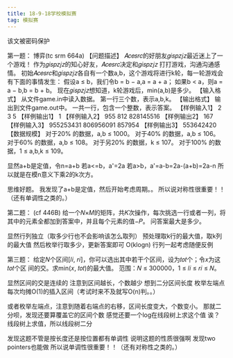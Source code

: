 ```yaml
---
title: 18-9-18学校模拟赛
tag: 模拟赛
---
```

该文被密码保护
<!--more-->
第一题：
博弈(tc srm 664a)
【问题描述】
𝐴𝑐𝑒𝑠𝑟𝑐的好朋友𝑔𝑖𝑠𝑝𝑧𝑗𝑧最近迷上了一个游戏！
作为𝑔𝑖𝑠𝑝𝑧𝑗𝑧的知心好友，𝐴𝑐𝑒𝑠𝑟𝑐决定和𝑔𝑖𝑠𝑝𝑧𝑗𝑧 打打游戏，沟通沟通感
情。
初始𝐴𝑐𝑒𝑠𝑟𝑐和𝑔𝑖𝑠𝑝𝑧𝑗𝑧各自有一个数a,b，这个游戏将进行k轮，每一轮游戏会有下面的事情发生：
假设a ≤ b，我们令b = b − a,a = a + a；
如果b < a，则a = a − b,b = b + b。
现在𝑔𝑖𝑠𝑝𝑧𝑗𝑧想知道，k轮游戏后，min(a,b)是多少。
【输入格式】
从文件game.in中读入数据。
第一行三个数，表示a,b,k。
【输出格式】
输出到文件game.out中。
一共一行，包含一个整数，表示答案。
【样例输入1】
2 3 5
【样例输出1】
1
【样例输入2】
955 812 828145516
【样例输出2】
167
【样例输入3】
955253431 806956091 857954
【样例输出3】
553642420
【数据规模】
对于20% 的数据，a,b ≤ 1000。
对于40% 的数据，a,b ≤ 106。
对于60% 的数据，a,b ≤ 108。
对于另20% 的数据，k ≤ 107。
对于100% 的数据，1 ≤ a,b,k ≤ 109。

显然a+b是定值，令n=a+b
若a<=b，a'=2a
若a>b，a'=a-b=2a-(a+b)=2a-n
所以就是在模n意义下乘2的k次方。

思维好题。
我发现了a+b是定值，然后开始考虑周期。。
所以说对称性很重要！！（还有单调性之类的。）

第二题：
(cf 446B)
给一个𝑁×𝑀的矩阵，共𝐾次操作，每次挑选一行或者一列，将其中的元素全都加到答案中，并且每个元素的值−𝑃。
问答案最大是多少。

显然行列独立（取多少行也不会影响该怎么取列）
预处理取k行的最大值，取k列的最大值
然后枚举行取多少，更新答案即可
O(klogn)
行列一起考虑随便反例

第三题：
给定𝑁个区间[𝑙𝑖, 𝑟𝑖]，你可以选出其中若干个区间，设为𝑡𝑜𝑡个；令𝑥为这𝑡𝑜𝑡个区
间的交。求min(𝑥, 𝑡𝑜𝑡)的最大值。
范围：𝑁 ≤ 300000，1 ≤ 𝑙𝑖 ≤ 𝑟𝑖 ≤ 𝑁。

显然区间的交是连续的
注意到区间越长，个数越少
想到二分区间长度
枚举左端点
每次均摊O(1)的插入区间（考试时来不及就写O(n)判。。）

或者枚举左端点，注意到随着右端点的右移，区间长度变大，个数变小。
那就二分呗，发现还要算覆盖它的区间个数
感觉还要一个log在线段树上求这个值
诶？线段树上求值，所以线段树二分

发现这题不管是按长度还是按位置都有单调性
说明这题的性质很强啊
发现two pointers也能做
所以说单调性很重要！！（还有对称性之类的。）